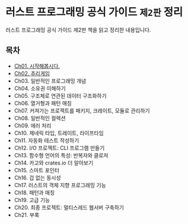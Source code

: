 # 러스트 프로그래밍 공식 가이드 `제2판` 정리

러스트 프로그래밍 공식 가이드 제2판 책을 읽고 정리한 내용입니다.

## 목차

- [Ch01. 시작해봅시다.](Ch01_Getting_Started/README.md)
- [Ch02. 추리게임](Ch02_Programming_a_Guessing_Game/README.md)
- Ch03. 일반적인 프로그래밍 개념
- Ch04. 소유권 이해하기
- Ch05. 구조체로 연관된 데이터 구조화하기
- Ch06. 열거형과 패턴 매칭
- Ch07. 커져가는 프로젝트를 패키지, 크레이트, 모듈로 관리하기
- Ch08. 일반적인 컬렉션
- Ch09. 에러 처리
- Ch10. 제네릭 타입, 트레이트, 라이프타임
- Ch11. 자동화 테스트 작성하기
- Ch12. I/O 프로젝트: CLI 프로그램 만들기
- Ch13. 함수형 언어의 특성: 반복자와 클로저
- Ch14. 카고와 crates.io 더 알아보기
- Ch15. 스마트 포인터
- Ch16. 겁 없는 동시성
- Ch17. 러스트의 객체 지향 프로그래밍 기능
- Ch18. 패턴과 매칭
- Ch19. 고급 기능
- Ch20. 최종 프로젝트: 멀티스레드 웹서버 구축하기
- Ch21. 부록
